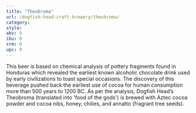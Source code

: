 ```yaml
---
title: "Theobroma"
url: /dogfish-head-craft-brewery/theobroma/
category: 
style: 
abv: 9
ibu: 0
srm: 0
upc: 0
---
```

This beer is based on chemical analysis of pottery fragments found in Honduras which revealed the earliest known alcoholic chocolate drink used by early civilizations to toast special occasions.  The discovery of this beverage pushed back the earliest use of cocoa for human consumption more than 500 years to 1200 BC.  As per the analysis, Dogfish Head’s Theobroma (translated into 'food of the gods') is brewed with Aztec cocoa powder and cocoa nibs, honey, chilies, and annatto (fragrant tree seeds).
